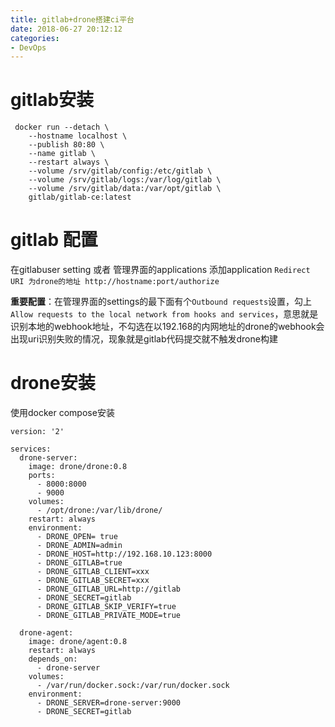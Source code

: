 ```yaml
--- 
title: gitlab+drone搭建ci平台 
date: 2018-06-27 20:12:12 
categories:  
- DevOps 
--- 
```

 
# gitlab安装 
``` 
 docker run --detach \ 
    --hostname localhost \ 
    --publish 80:80 \ 
    --name gitlab \ 
    --restart always \ 
    --volume /srv/gitlab/config:/etc/gitlab \ 
    --volume /srv/gitlab/logs:/var/log/gitlab \ 
    --volume /srv/gitlab/data:/var/opt/gitlab \ 
    gitlab/gitlab-ce:latest 
``` 
# gitlab 配置 
在gitlabuser setting 或者 管理界面的applications 添加application 
```Redirect URI 为drone的地址 http://hostname:port/authorize```

**重要配置**：在管理界面的settings的最下面有个```Outbound requests```设置，勾上```Allow requests to the local network from hooks and services```，意思就是识别本地的webhook地址，不勾选在以192.168的内网地址的drone的webhook会出现uri识别失败的情况，现象就是gitlab代码提交就不触发drone构建

# drone安装
使用docker compose安装
```
version: '2'

services:
  drone-server:
    image: drone/drone:0.8
    ports:
      - 8000:8000
      - 9000
    volumes:
      - /opt/drone:/var/lib/drone/
    restart: always
    environment:
	  - DRONE_OPEN= true
      - DRONE_ADMIN=admin
      - DRONE_HOST=http://192.168.10.123:8000
      - DRONE_GITLAB=true
      - DRONE_GITLAB_CLIENT=xxx
      - DRONE_GITLAB_SECRET=xxx
      - DRONE_GITLAB_URL=http://gitlab
      - DRONE_SECRET=gitlab
      - DRONE_GITLAB_SKIP_VERIFY=true
      - DRONE_GITLAB_PRIVATE_MODE=true

  drone-agent:
    image: drone/agent:0.8
    restart: always
    depends_on:
      - drone-server
    volumes:
      - /var/run/docker.sock:/var/run/docker.sock
    environment:
      - DRONE_SERVER=drone-server:9000
      - DRONE_SECRET=gitlab

```